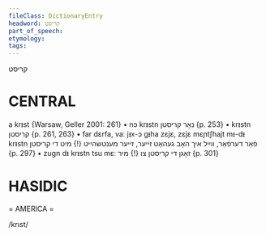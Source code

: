 ```yaml
---
fileClass: DictionaryEntry
headword: קריסט
part_of_speech: 
etymology: 
tags: 
---
```

קריסט

CENTRAL
========

a krᵻst {Warsaw, Geller 2001: 261}
	•	nɔ krᵻstn נאָר קריסטן {p. 253}
	•	krᵻstn קריסטן {p. 261, 263}
	•	far dɛrfa, vaː jᵻx-ɔ gᵻha zɛjɛ, zɛjɛ mɛɲtʃhajt mᵻ-dᵻ krᵻstn פֿאַר דערפֿאַר, ווײַל איך האָב געהאַט זייער, זייער מענטשהייט {!} מיט די קריסטן {p. 297}
	•	zugn dᵻ krᵻstn tsu mɛː זאָגן די קריסטן צו {!} מיר {p. 301}

HASIDIC
=======
= AMERICA = 

/krɩst/